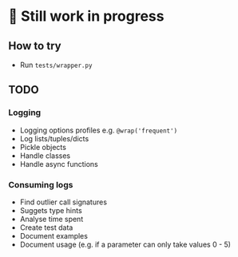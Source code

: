 # 🚧 Still work in progress

## How to try

* Run `tests/wrapper.py`

## TODO

### Logging

* Logging options profiles e.g. `@wrap('frequent')`
* Log lists/tuples/dicts
* Pickle objects
* Handle classes
* Handle async functions

### Consuming logs

* Find outlier call signatures
* Suggets type hints
* Analyse time spent
* Create test data
* Document examples
* Document usage
 (e.g. if a parameter can only take values 0 - 5)

